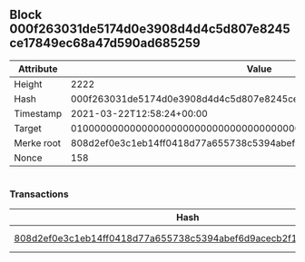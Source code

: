 ## Block 000f263031de5174d0e3908d4d4c5d807e8245ce17849ec68a47d590ad685259

Attribute | Value
--- | ---
Height | 2222
Hash | 000f263031de5174d0e3908d4d4c5d807e8245ce17849ec68a47d590ad685259
Timestamp | 2021-03-22T12:58:24+00:00
Target | 0100000000000000000000000000000000000000000000000000000000000000
Merke root | 808d2ef0e3c1eb14ff0418d77a655738c5394abef6d9acecb2f13f7144d667fc
Nonce | 158

```

```

### Transactions

Hash | Amount
--- | ---
[808d2ef0e3c1eb14ff0418d77a655738c5394abef6d9acecb2f13f7144d667fc](808d2ef0e3c1eb14ff0418d77a655738c5394abef6d9acecb2f13f7144d667fc.md) | 10.00000000 SKEPTI 
